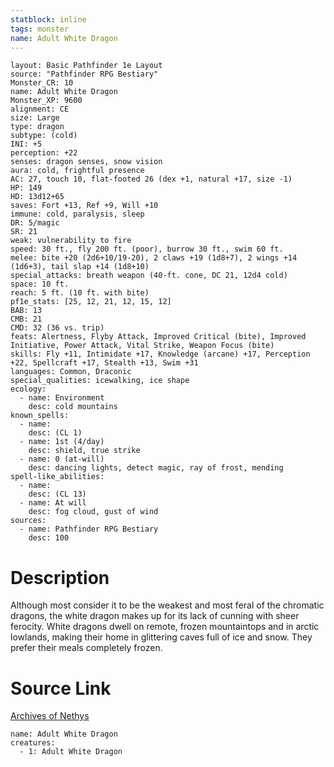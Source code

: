 ```yaml
---
statblock: inline
tags: monster
name: Adult White Dragon
---
```

```statblock
layout: Basic Pathfinder 1e Layout
source: "Pathfinder RPG Bestiary"
Monster_CR: 10
name: Adult White Dragon
Monster_XP: 9600
alignment: CE
size: Large
type: dragon
subtype: (cold)
INI: +5
perception: +22
senses: dragon senses, snow vision
aura: cold, frightful presence
AC: 27, touch 10, flat-footed 26 (dex +1, natural +17, size -1)
HP: 149
HD: 13d12+65
saves: Fort +13, Ref +9, Will +10
immune: cold, paralysis, sleep
DR: 5/magic
SR: 21
weak: vulnerability to fire
speed: 30 ft., fly 200 ft. (poor), burrow 30 ft., swim 60 ft.
melee: bite +20 (2d6+10/19-20), 2 claws +19 (1d8+7), 2 wings +14 (1d6+3), tail slap +14 (1d8+10)
special_attacks: breath weapon (40-ft. cone, DC 21, 12d4 cold)
space: 10 ft.
reach: 5 ft. (10 ft. with bite)
pf1e_stats: [25, 12, 21, 12, 15, 12]
BAB: 13
CMB: 21
CMD: 32 (36 vs. trip)
feats: Alertness, Flyby Attack, Improved Critical (bite), Improved Initiative, Power Attack, Vital Strike, Weapon Focus (bite)
skills: Fly +11, Intimidate +17, Knowledge (arcane) +17, Perception +22, Spellcraft +17, Stealth +13, Swim +31
languages: Common, Draconic
special_qualities: icewalking, ice shape
ecology:
  - name: Environment
    desc: cold mountains
known_spells:
  - name:
    desc: (CL 1)
  - name: 1st (4/day)
    desc: shield, true strike
  - name: 0 (at-will)
    desc: dancing lights, detect magic, ray of frost, mending
spell-like_abilities:
  - name:
    desc: (CL 13)
  - name: At will
    desc: fog cloud, gust of wind
sources:
  - name: Pathfinder RPG Bestiary
    desc: 100
```
# Description
Although most consider it to be the weakest and most feral of the chromatic dragons, the white dragon makes up for its lack of cunning with sheer ferocity. White dragons dwell on remote, frozen mountaintops and in arctic lowlands, making their home in glittering caves full of ice and snow. They prefer their meals completely frozen.
# Source Link
[Archives of Nethys](https://aonprd.com/MonsterDisplay.aspx?ItemName=Adult%20White%20Dragon)
```encounter-table
name: Adult White Dragon
creatures:
  - 1: Adult White Dragon
```
